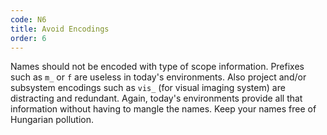 ```yaml
---
code: N6
title: Avoid Encodings
order: 6
---
```

Names should not be encoded with type of scope information.
Prefixes such as `m_` or `f` are useless in today's environments.
Also project and/or subsystem encodings such as `vis_` (for visual imaging system) are distracting and redundant.
Again, today's environments provide all that information without having to mangle the names.
Keep your names free of Hungarian pollution.
